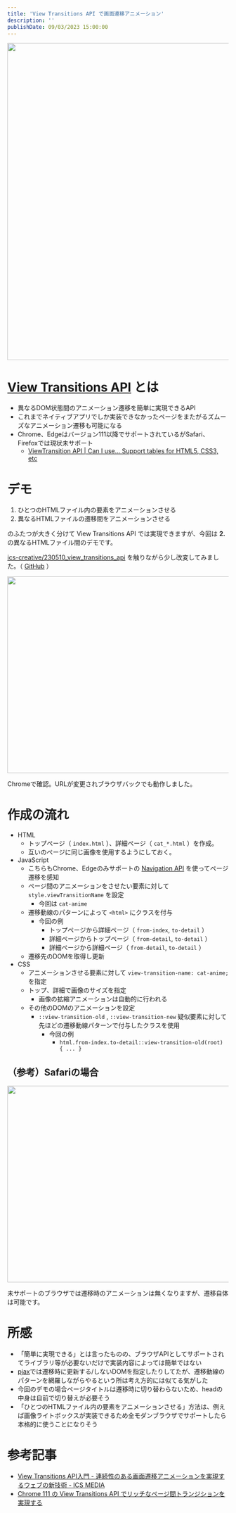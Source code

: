 ```yaml
---
title: 'View Transitions API で画面遷移アニメーション'
description: ''
publishDate: 09/03/2023 15:00:00
---
```


<p><span itemscope itemtype="http://schema.org/Photograph"><img src="/images/hatena/20230918203032.png" width="1200" height="721" loading="lazy" title="" class="hatena-fotolife" itemprop="image"></span></p>

<h1 id="View-Transitions-API-とは"><a href="https://developer.mozilla.org/en-US/docs/Web/API/View_Transitions_API">View Transitions API</a> とは</h1>

<ul>
<li>異なるDOM状態間のアニメーション遷移を簡単に実現できるAPI</li>
<li>これまでネイティブアプリでしか実装できなかったページをまたがるズムーズなアニメーション遷移も可能になる</li>
<li>Chrome、Edgeはバージョン111以降でサポートされているがSafari、Firefoxでは現状未サポート

<ul>
<li><a href="https://caniuse.com/mdn-api_viewtransition">ViewTransition API | Can I use... Support tables for HTML5, CSS3, etc</a></li>
</ul>
</li>
</ul>

<h1 id="デモ">デモ</h1>

<ol>
<li>ひとつのHTMLファイル内の要素をアニメーションさせる</li>
<li>異なるHTMLファイルの遷移間をアニメーションさせる</li>
</ol>

<p>のふたつが大きく分けて View Transitions API では実現できますが、今回は <strong>2.</strong> の異なるHTMLファイル間のデモです。</p>

<p><a href="https://github.com/ics-creative/230510_view_transitions_api">ics-creative/230510_view_transitions_api</a> を触りながら少し改変してみました。（ <a href="https://github.com/yuheijotaki/view-transitions-api">GitHub</a> ）</p>

<p><span itemscope itemtype="http://schema.org/Photograph"><img src="https://cdn-ak.f.st-hatena.com/images/fotolife/j/jotaki/20230918/20230918202637.gif" width="600" height="447" loading="lazy" title="" class="hatena-fotolife" itemprop="image"></span></p>

<p>Chromeで確認。URLが変更されブラウザバックでも動作しました。</p>

<h1 id="作成の流れ">作成の流れ</h1>

<ul>
<li>HTML

<ul>
<li>トップページ（ <code>index.html</code> ）、詳細ページ（ <code>cat_*.html</code> ）を作成。</li>
<li>互いのページに同じ画像を使用するようにしておく。</li>
</ul>
</li>
<li>JavaScript

<ul>
<li>こちらもChrome、Edgeのみサポートの <a href="https://developer.mozilla.org/en-US/docs/Web/API/Navigation_API">Navigation API</a> を使ってページ遷移を感知</li>
<li>ページ間のアニメーションをさせたい要素に対して <code>style.viewTransitionName</code> を設定

<ul>
<li>今回は <code>cat-anime</code></li>
</ul>
</li>
<li>遷移動線のパターンによって <code>&lt;html&gt;</code> にクラスを付与

<ul>
<li>今回の例

<ul>
<li>トップページから詳細ページ（ <code>from-index</code>, <code>to-detail</code> ）</li>
<li>詳細ページからトップページ（ <code>from-detail</code>, <code>to-detail</code> ）</li>
<li>詳細ページから詳細ページ（ <code>from-detail</code>, <code>to-detail</code> ）</li>
</ul>
</li>
</ul>
</li>
<li>遷移先のDOMを取得し更新</li>
</ul>
</li>
<li>CSS

<ul>
<li>アニメーションさせる要素に対して <code>view-transition-name: cat-anime;</code> を指定</li>
<li>トップ、詳細で画像のサイズを指定

<ul>
<li>画像の拡縮アニメーションは自動的に行われる</li>
</ul>
</li>
<li>その他のDOMのアニメーションを設定

<ul>
<li><code>::view-transition-old</code> , <code>::view-transition-new</code> 疑似要素に対して先ほどの遷移動線パターンで付与したクラスを使用

<ul>
<li>今回の例

<ul>
<li> <code>html.from-index.to-detail::view-transition-old(root) { ... }</code></li>
</ul>
</li>
</ul>
</li>
</ul>
</li>
</ul>
</li>
</ul>

<h2 id="参考Safariの場合">（参考）Safariの場合</h2>

<p><span itemscope itemtype="http://schema.org/Photograph"><img src="https://cdn-ak.f.st-hatena.com/images/fotolife/j/jotaki/20230918/20230918202640.gif" width="600" height="447" loading="lazy" title="" class="hatena-fotolife" itemprop="image"></span></p>

<p>未サポートのブラウザでは遷移時のアニメーションは無くなりますが、遷移自体は可能です。</p>

<h1 id="所感">所感</h1>

<ul>
<li>「簡単に実現できる」とは言ったものの、ブラウザAPIとしてサポートされてライブラリ等が必要ないだけで実装内容によっては簡単ではない</li>
<li><a href="https://github.com/defunkt/jquery-pjax">pjax</a>では遷移時に更新する/しないDOMを指定したりしてたが、遷移動線のパターンを網羅しながらやるという所は考え方的には似てる気がした</li>
<li>今回のデモの場合ページタイトルは遷移時に切り替わらないため、headの中身は自前で切り替えが必要そう</li>
<li>「ひとつのHTMLファイル内の要素をアニメーションさせる」方法は、例えば画像ライトボックスが実装できるため全モダンブラウザでサポートしたら本格的に使うことになりそう</li>
</ul>

<h1 id="参考記事">参考記事</h1>

<ul>
<li><a href="https://ics.media/entry/230510/">View Transitions API入門 - 連続性のある画面遷移アニメーションを実現するウェブの新技術 - ICS MEDIA</a></li>
<li><a href="https://zenn.dev/yhatt/articles/cfa6c78fabc8fa">Chrome 111 の View Transitions API でリッチなページ間トランジションを実現する</a></li>
</ul>
